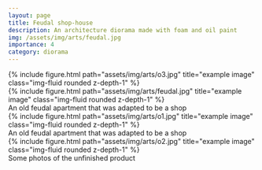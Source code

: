```yaml
---
layout: page
title: Feudal shop-house
description: An architecture diorama made with foam and oil paint
img: /assets/img/arts/feudal.jpg
importance: 4
category: diorama
---
```

<div class="row justify-content-sm-center">
    <div class="col-sm-6 mt-3 mt-md-0">
        {% include figure.html path="assets/img/arts/o3.jpg" title="example image" class="img-fluid rounded z-depth-1" %}
    </div>
    <div class="col-sm-6 mt-3 mt-md-0">
        {% include figure.html path="assets/img/arts/feudal.jpg" title="example image" class="img-fluid rounded z-depth-1" %}
    </div>
</div>
<div class="caption">
    An old feudal apartment that was adapted to be a shop
</div>

 <div class="row">
    <div class="col-sm mt-3 mt-md-0">
        {% include figure.html path="assets/img/arts/o1.jpg" title="example image" class="img-fluid rounded z-depth-1" %}
    </div>
</div>
<div class="caption">
    An old feudal apartment that was adapted to be a shop
</div>

 <div class="row">
    <div class="col-sm mt-3 mt-md-0">
        {% include figure.html path="assets/img/arts/o2.jpg" title="example image" class="img-fluid rounded z-depth-1" %}
    </div>
</div>
<div class="caption">
    Some photos of the unfinished product
</div>

